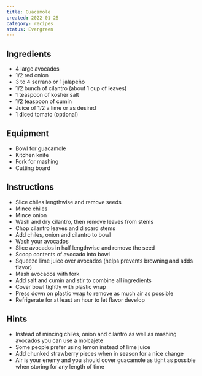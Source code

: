 ```yaml
---
title: Guacamole
created: 2022-01-25
category: recipes
status: Evergreen
---
```


## Ingredients
- 4 large avocados
- 1/2 red onion
- 3 to 4 serrano or 1 jalapeño
- 1/2 bunch of cilantro (about 1 cup of leaves)
- 1 teaspoon of kosher salt
- 1/2 teaspoon of cumin
- Juice of 1/2 a lime or as desired
- 1 diced tomato (optional)

## Equipment
- Bowl for guacamole
- Kitchen knife
- Fork for mashing
- Cutting board

## Instructions
- Slice chiles lengthwise and remove seeds
- Mince chiles
- Mince onion
- Wash and dry cilantro, then remove leaves from stems
- Chop cilantro leaves and discard stems
- Add chiles, onion and cilantro to bowl
- Wash your avocados
- Slice avocados in half lengthwise and remove the seed
- Scoop contents of avocado into bowl
- Squeeze lime juice over avocados (helps prevents browning and adds flavor)
- Mash avocados with fork
- Add salt and cumin and stir to combine all ingredients
- Cover bowl tightly with plastic wrap
- Press down on plastic wrap to remove as much air as possible
- Refrigerate for at least an hour to let flavor develop

## Hints
- Instead of mincing chiles, onion and cilantro as well as mashing avocados you can use a molcajete
- Some people prefer using lemon instead of lime juice
- Add chunked strawberry pieces when in season for a nice change
- Air is your enemy and you should cover guacamole as tight as possible when storing for any length of time
